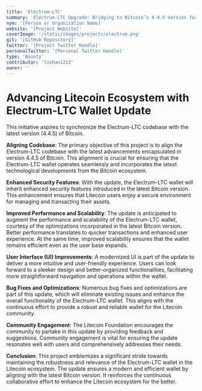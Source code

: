 ```yaml
---
title: 'Electrum-LTC'
summary: 'Electrum-LTC Upgrade: Bridging to Bitcoin’s 4.4.5 Version for Superior Security and Enhanced Performance in Litecoin Transactions'
nym: '[Person or Organization Name]'
website: '[Project Website]'
coverImage: '/static/images/projects/electrum.png'
git: '[GitHub Repository]'
twitter: '[Project Twitter Handle]'
personalTwitter: '[Personal Twitter Handle]'
type: 'Bounty'
contributor: 'loshan1212'
owner: ''
---
```


# **Advancing Litecoin Ecosystem with Electrum-LTC Wallet Update**

This initiative aspires to synchronize the Electrum-LTC codebase with the latest version (4.4.5) of Bitcoin. 

**Aligning Codebase**:
The primary objective of this project is to align the Electrum-LTC codebase with the latest advancements encapsulated in version 4.4.5 of Bitcoin. This alignment is crucial for ensuring that the Electrum-LTC wallet operates seamlessly and incorporates the latest technological developments from the Bitcoin ecosystem.

**Enhanced Security Features**:
With the update, the Electrum-LTC wallet will inherit enhanced security features introduced in the latest Bitcoin version. This enhancement ensures that Litecoin users enjoy a secure environment for managing and transacting their assets.

**Improved Performance and Scalability**:
The update is anticipated to augment the performance and scalability of the Electrum-LTC wallet, courtesy of the optimizations incorporated in the latest Bitcoin version. Better performance translates to quicker transactions and enhanced user experience. At the same time, improved scalability ensures that the wallet remains efficient even as the user base expands.

**User Interface (UI) Improvements**:
A modernized UI is part of the update to deliver a more intuitive and user-friendly experience. Users can look forward to a sleeker design and better-organized functionalities, facilitating more straightforward navigation and operations within the wallet.

**Bug Fixes and Optimizations**:
Numerous bug fixes and optimizations are part of this update, which will eliminate existing issues and enhance the overall functionality of the Electrum-LTC wallet. This aligns with the continuous effort to provide a robust and reliable wallet for the Litecoin community.

**Community Engagement**:
The Litecoin Foundation encourages the community to partake in this update by providing feedback and suggestions. Community engagement is vital for ensuring the update resonates well with users and comprehensively addresses their needs.

**Conclusion**:
This project emblemizes a significant stride towards maintaining the robustness and relevance of the Electrum-LTC wallet in the Litecoin ecosystem. The update ensures a modern and efficient wallet by aligning with the latest Bitcoin version. It reinforces the continuous collaborative effort to enhance the Litecoin ecosystem for the better.
